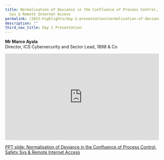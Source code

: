 ```yaml
---
title: Normalisation of Deviance in the Confluence of Process Control, Safety
  Sys & Remote Internet Access
permalink: /2023-highlights/day-2-presentation/normalisation-of-deviance-in-the-confluence-of-process-control/
description: ""
third_nav_title: Day 2 Presentation
---
```

<b>Mr Marco Ayala</b><br> Director, ICS Cybersecurity and Sector Lead, 1898 &amp; Co

<div class="video-container">
<iframe width="853" height="315" src="https://www.youtube.com/embed/5KvCdtYqiq0?si=ibphTBQvrlZI-pwl" frameborder="0" allow="accelerometer; autoplay; encrypted-media; gyroscope; picture-in-picture" allowfullscreen=""></iframe></div>


[PPT slide: Normalisation of Deviance in the Confluence of Process Control, Safety Sys &amp; Remote Internet Access](/files/normalisation_of_deviance_in_the_confluence_of_process_control,_safety_systems,_and_remote_internet_access.pdf)






<style type="text/css"> 
	    .video-container {
      position: relative;
      padding-bottom: 56.25%; /* 16:9 */
      height: 0;
    }
    .video-container iframe {
      position: absolute;
      top: 0;
      left: 0;
      width: 100%;
      height: 100%;
    }
	</style>